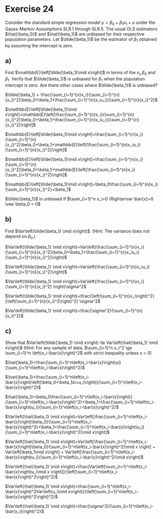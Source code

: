# Exercise 24

Consider the standard simple regression model $y = \beta_0 + \beta_1x_1 + u$ under the Gauss-Markov Assumptions SLR.1 through SLR.5. The usual OLS estimators $\hat{\beta_0}$ and $\hat{\beta_1}$ are unbiased for their respective population parameters. Let $\tilde{\beta_1}$ be the estimator of $\beta_1$ obtained by assuming the intercept is zero.

## a)

Find $\mathbb{E}\left[\tilde{\beta_1}\mid x\right]$ in terms of the $x_i, \beta_0$ and $\beta_1$. Verify that $\tilde{\beta_1}$ is unbiased for $\beta_1$ when the population intercept is zero. Are there other cases where $\tilde{\beta_1}$ is unbiased?

$\tilde{\beta_1} = \frac{\sum_{i=1}^{n}x_i}{\sum_{i=1}^{n}{x_i}^2}\beta_0+\beta_1+\frac{\sum_{i=1}^{n}x_iu_i}{\sum_{i=1}^{n}{x_i}^2}$

$\mathbb{E}\left[\tilde{\beta_1}\mid x\right]=\mathbb{E}\left[\frac{\sum_{i=1}^{n}x_i}{\sum_{i=1}^{n}{x_i}^2}\beta_0+\beta_1+\frac{\sum_{i=1}^{n}x_iu_i}{\sum_{i=1}^{n}{x_i}^2}\right]$

$\mathbb{E}\left[\tilde{\beta_1}\mid x\right]=\frac{\sum_{i=1}^{n}x_i}{\sum_{i=1}^{n}{x_i}^2}\beta_0+\beta_1+\mathbb{E}\left[\frac{\sum_{i=1}^{n}x_iu_i}{\sum_{i=1}^{n}{x_i}^2}\right]$

$\mathbb{E}\left[\tilde{\beta_1}\mid x\right]=\frac{\sum_{i=1}^{n}x_i}{\sum_{i=1}^{n}{x_i}^2}\beta_0+\beta_1+\mathbb{E}\left[\frac{\sum_{i=1}^{n}x_i}{\sum_{i=1}^{n}{x_i}^2}\right]$

$\mathbb{E}\left[\tilde{\beta_1}\mid x\right]=\beta_0\frac{\sum_{i=1}^{n}x_i}{\sum_{i=1}^{n}{x_i}^2}+\beta_1$

$\tilde{\beta_1}$ is unbiased if $\sum_{i=1}^n x_i=0 \Rightarrow \bar{x}=0 \vee \beta_0 = 0$

## b)

Find $Var\left(\tilde{\beta_1} \mid x\right)$. (Hint: The variance does not depend on $\beta_0$.)

$Var\left(\tilde{\beta_1} \mid x\right)=Var\left(\frac{\sum_{i=1}^{n}x_i}{\sum_{i=1}^{n}{x_i}^2}\beta_0+\beta_1+\frac{\sum_{i=1}^{n}x_iu_i}{\sum_{i=1}^{n}{x_i}^2}\right)$

$Var\left(\tilde{\beta_1} \mid x\right)=Var\left(\frac{\sum_{i=1}^{n}x_iu_i}{\sum_{i=1}^{n}{x_i}^2}\right)$

$Var\left(\tilde{\beta_1} \mid x\right)=Var\left(\frac{\sum_{i=1}^{n}x_i}{\sum_{i=1}^{n}{x_i}^2} \right)\sigma^2$

$Var\left(\tilde{\beta_1} \mid x\right)=\frac{\left(\sum_{i=1}^{n}x_i\right)^2}{\left(\sum_{i=1}^{n}{x_i}^2\right)^2} \sigma^2$

$Var\left(\tilde{\beta_1} \mid x\right)=\frac{\sigma^2}{\sum_{i=1}^{n}{x_i}^2}$

## c)

Show that $Var\left(\tilde{\beta_1} \mid x\right) \le Var\left(\hat{\beta_1} \mid x\right)$ (Hint: For any sample of data, $\sum_{i=1}^n x_i^2 \ge \sum_{i=1}^n \left(x_i-\bar{x}\right)^2$ with strict inequality unless x = 0)

$\hat{\beta_1}=\frac{\sum_{i=1}^n\left(x_i-\bar{x}\right)yi}{\sum_{i=1}^n\left(x_i-\bar{x}\right)^2}$

$\hat{\beta_1}=\frac{\sum_{i=1}^n\left(x_i-\bar{x}\right)\left(\beta_0+\beta_1xi+u_i\right)}{\sum_{i=1}^n\left(x_i-\bar{x}\right)^2}$

$\hat{\beta_1}=\beta_0\frac{\sum_{i=1}^n\left(x_i-\bar{x}\right)}{\sum_{i=1}^n\left(x_i-\bar{x}\right)^2}+\beta_1+\frac{\sum_{i=1}^n\left(x_i-\bar{x}\right)u_i}{\sum_{i=1}^n\left(x_i-\bar{x}\right)^2}$

$Var\left(\hat{\beta_1} \mid x\right)=Var\left[\frac{\sum_{i=1}^n\left(x_i-\bar{x}\right)\beta_0}{\sum_{i=1}^n\left(x_i-\bar{x}\right)^2}+\beta_1+\frac{\sum_{i=1}^n\left(x_i-\bar{x}\right)u_i}{\sum_{i=1}^n\left(x_i-\bar{x}\right)^2}\mid x\right]$

$Var\left(\hat{\beta_1} \mid x\right)=Var\left[\frac{\sum_{i=1}^n\left(x_i-\bar{x}\right)\beta_0}{\sum_{i=1}^n\left(x_i-\bar{x}\right)^2}\mid x \right] + Var\left[\beta_1\mid x\right] + Var\left[\frac{\sum_{i=1}^n\left(x_i-\bar{x}\right)u_i}{\sum_{i=1}^n\left(x_i-\bar{x}\right)^2}\mid x\right]$

$Var\left(\hat{\beta_1} \mid x\right)=\frac{Var\left[\sum_{i=1}^n\left(x_i-\bar{x}\right)u_i\mid x \right]}{\left[\sum_{i=1}^n\left(x_i-\bar{x}\right)^2\right]^2}$

$Var\left(\hat{\beta_1} \mid x\right)=\frac{\sum_{i=1}^n\left(x_i-\bar{x}\right)^2Var\left(u_i\mid x\right)}{\left[\sum_{i=1}^n\left(x_i-\bar{x}\right)^2\right]^2}$

$Var\left(\hat{\beta_1} \mid x\right)=\frac{\sigma^2}{\sum_{i=1}^n\left(x_i-\bar{x_i}\right)^2}$
